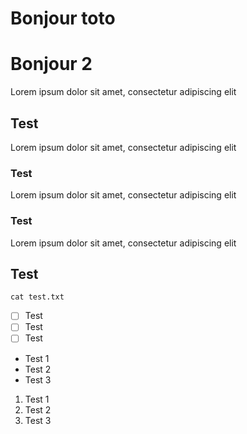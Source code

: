 # Bonjour toto


# Bonjour 2

Lorem ipsum dolor sit amet, consectetur adipiscing elit

## Test

Lorem ipsum dolor sit amet, consectetur adipiscing elit

### Test

Lorem ipsum dolor sit amet, consectetur adipiscing elit

### Test

Lorem ipsum dolor sit amet, consectetur adipiscing elit

## Test

```
cat test.txt
```

- [ ] Test
- [ ] Test
- [ ] Test

- Test 1
- Test 2
- Test 3

1. Test 1
2. Test 2
3. Test 3

